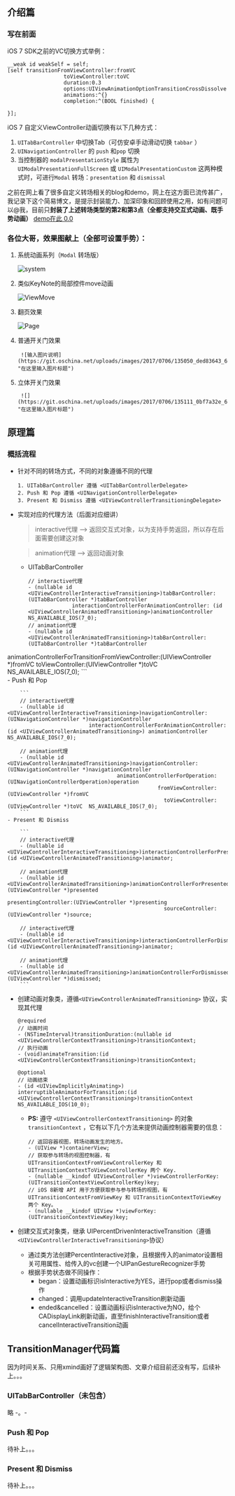 ## 介绍篇

### 写在前面
iOS 7 SDK之前的VC切换方式举例：

```
__weak id weakSelf = self;
[self transitionFromViewController:fromVC
                  toViewController:toVC 
                  duration:0.3 
                  options:UIViewAnimationOptionTransitionCrossDissolve
                  animations:^{}
                  completion:^(BOOL finished) {
                        
}];
```

iOS 7 自定义ViewController动画切换有以下几种方式：

1. `UITabBarController` 中切换Tab（可仿安卓手动滑动切换 `tabbar` ）
2. `UINavigationController` 的 `push` 和`pop`  切换
3. 当控制器的 `modalPresentationStyle` 属性为 `UIModalPresentationFullScreen` 或 `UIModalPresentationCustom` 这两种模式时，可进行`Modal` 转场：`presentation` 和 `dismissal`

之前在网上看了很多自定义转场相关的blog和demo，网上在这方面已流传甚广，我记录下这个简易博文，是提示封装能力、加深印象和回顾使用之用，如有问题可以@我，目前只**封装了上述转场类型的第2和第3点（全都支持交互式动画、既手势动画）** [demo在此 0.0](https://git.oschina.net/LongLJ/transitionmanager.git)

### 各位大哥，效果图献上（全部可设置手势）：

1. 系统动画系列（`Modal` 转场版）
	
	![](https://git.oschina.net/uploads/images/2017/0706/114032_2ede1385_657827.gif "system")
	
2. 类似KeyNote的局部控件move动画

	![](https://git.oschina.net/uploads/images/2017/0706/134824_9e3690f8_657827.gif "ViewMove")
	
3. 翻页效果

	![](https://git.oschina.net/uploads/images/2017/0706/114113_85602f8a_657827.gif "Page")
	
4. 普通开关门效果

        ![输入图片说明](https://git.oschina.net/uploads/images/2017/0706/135050_ded83643_657827.gif "在这里输入图片标题")
	
5. 立体开关门效果

        ![](https://git.oschina.net/uploads/images/2017/0706/135111_0bf7a32e_657827.gif "在这里输入图片标题")


## 原理篇

### 概括流程

- 针对不同的转场方式，不同的对象遵循不同的代理

	```
	1. UITabBarController 遵循 <UITabBarControllerDelegate>
	2. Push 和 Pop 遵循 <UINavigationControllerDelegate>
	3. Present 和 Dismiss 遵循 <UIViewControllerTransitioningDelegate>
	```
- 实现对应的代理方法（后面对应细讲）
	> interactive代理 --> 返回交互式对象，以为支持手势返回，所以存在后面需要创建这对象 
	
	> animation代理 --> 返回动画对象
	
	- UITabBarController
		
		```
		// interactive代理
		- (nullable id <UIViewControllerInteractiveTransitioning>)tabBarController:(UITabBarController *)tabBarController
                      interactionControllerForAnimationController: (id <UIViewControllerAnimatedTransitioning>)animationController NS_AVAILABLE_IOS(7_0);
		// animation代理
		- (nullable id <UIViewControllerAnimatedTransitioning>)tabBarController:(UITabBarController *)tabBarController
animationControllerForTransitionFromViewController:(UIViewController *)fromVC
                                              toViewController:(UIViewController *)toVC  NS_AVAILABLE_IOS(7_0);
		```		
	- Push 和 Pop

		```
		// interactive代理
		- (nullable id <UIViewControllerInteractiveTransitioning>)navigationController:(UINavigationController *)navigationController
	                          interactionControllerForAnimationController:(id <UIViewControllerAnimatedTransitioning>) animationController NS_AVAILABLE_IOS(7_0);
	
		// animation代理
		- (nullable id <UIViewControllerAnimatedTransitioning>)navigationController:(UINavigationController *)navigationController
	                                   animationControllerForOperation:(UINavigationControllerOperation)operation
	                                                fromViewController:(UIViewController *)fromVC
	                                                  toViewController:(UIViewController *)toVC  NS_AVAILABLE_IOS(7_0);
		```
	- Present 和 Dismiss

		```
		// interactive代理
		- (nullable id <UIViewControllerInteractiveTransitioning>)interactionControllerForPresentation:(id <UIViewControllerAnimatedTransitioning>)animator;

		// animation代理
		- (nullable id <UIViewControllerAnimatedTransitioning>)animationControllerForPresentedController:(UIViewController *)presented
	                                                  presentingController:(UIViewController *)presenting
	                                                  sourceController:(UIViewController *)source;

		// interactive代理
		- (nullable id <UIViewControllerInteractiveTransitioning>)interactionControllerForDismissal:(id <UIViewControllerAnimatedTransitioning>)animator;

		// animation代理
		- (nullable id <UIViewControllerAnimatedTransitioning>)animationControllerForDismissedController:(UIViewController *)dismissed;
		```
	
- 创建动画对象类，遵循`<UIViewControllerAnimatedTransitioning>`
协议，实现其代理

	```
	@required
	// 动画时间
	- (NSTimeInterval)transitionDuration:(nullable id <UIViewControllerContextTransitioning>)transitionContext;
	// 执行动画
	- (void)animateTransition:(id <UIViewControllerContextTransitioning>)transitionContext;

	@optional
	// 动画结束
	- (id <UIViewImplicitlyAnimating>) interruptibleAnimatorForTransition:(id <UIViewControllerContextTransitioning>)transitionContext NS_AVAILABLE_IOS(10_0);
	```
	- **PS:** 遵守 `<UIViewControllerContextTransitioning>` 的对象 `transitionContext` ，它有以下几个方法来提供动画控制器需要的信息：
	
		```
		// 返回容器视图，转场动画发生的地方。
		- (UIView *)containerView;
		// 获取参与转场的视图控制器，有 UITransitionContextFromViewControllerKey 和 UITransitionContextToViewControllerKey 两个 Key.
		- (nullable __kindof UIViewController *)viewControllerForKey:(UITransitionContextViewControllerKey)key;
		// iOS 8新增 API 用于方便获取参与参与转场的视图，有 UITransitionContextFromViewKey 和 UITransitionContextToViewKey 两个 Key。
		- (nullable __kindof UIView *)viewForKey:(UITransitionContextViewKey)key;
		```
- 创建交互式对象类，继承 UIPercentDrivenInteractiveTransition（遵循`<UIViewControllerInteractiveTransitioning>`协议）
	- 通过类方法创建PercentInteractive对象，且根据传入的animator设置相关可用属性、给传入的vc创建一个UIPanGestureRecognizer手势
	- 根据手势状态做不同操作：
		- began：设置动画标识isInteractive为YES，进行pop或者dismiss操作
		- changed：调用updateInteractiveTransition刷新动画
		- ended&cancelled：设置动画标识isInteractive为NO，给个CADisplayLink刷新动画，直至finishInteractiveTransition或者cancelInteractiveTransition动画



## TransitionManager代码篇

因为时间关系、只用xmind画好了逻辑架构图、文章介绍目前还没有写，后续补上。。。

### UITabBarController（未包含）

略 -。- 


### Push 和 Pop

待补上。。。


### Present 和 Dismiss

待补上。。。